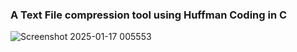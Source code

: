 ### A Text File compression tool using Huffman Coding in C

![Screenshot 2025-01-17 005553](https://github.com/user-attachments/assets/db828929-9e7a-4c34-9ab4-54831b0d8966)
